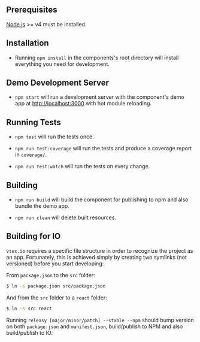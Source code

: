 ## Prerequisites

[Node.js](http://nodejs.org/) >= v4 must be installed.

## Installation

- Running `npm install` in the components's root directory will install everything you need for development.

## Demo Development Server

- `npm start` will run a development server with the component's demo app at [http://localhost:3000](http://localhost:3000) with hot module reloading.

## Running Tests

- `npm test` will run the tests once.

- `npm run test:coverage` will run the tests and produce a coverage report in `coverage/`.

- `npm run test:watch` will run the tests on every change.

## Building

- `npm run build` will build the component for publishing to npm and also bundle the demo app.

- `npm run clean` will delete built resources.

## Building for IO

`vtex.io` requires a specific file structure in order to recognize the project as an app. Fortunately, this is achieved simply by creating two symlinks (not versioned) before you start developing:

From `package.json` to the `src` folder:

```sh
$ ln -s package.json src/package.json
```

And from the `src` folder to a `react` folder:

```sh
$ ln -s src react
```

Running `releasy [major/minor/patch] --stable --npm` should bump version on both `package.json` and `manifest.json`, build/publish to NPM and also build/publish to IO.
